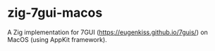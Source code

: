 # zig-7gui-macos
A Zig implementation for 7GUI (https://eugenkiss.github.io/7guis/) on MacOS (using AppKit framework).
